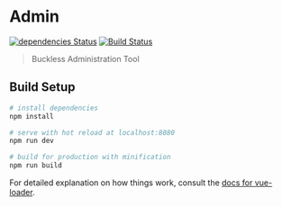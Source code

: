 # Admin

[![dependencies Status](https://david-dm.org/buckless-team/admin/status.png)](https://david-dm.org/buckless-team/admin)
[![Build Status](https://travis-ci.org/buckless-team/admin.svg?branch=master)](https://travis-ci.org/buckless-team/admin)

> Buckless Administration Tool

## Build Setup

``` bash
# install dependencies
npm install

# serve with hot reload at localhost:8080
npm run dev

# build for production with minification
npm run build
```

For detailed explanation on how things work, consult the [docs for vue-loader](http://vuejs.github.io/vue-loader).
